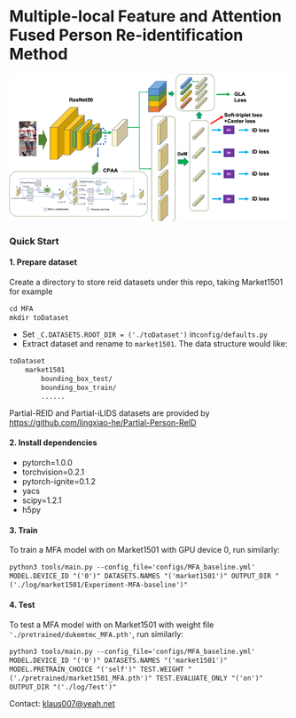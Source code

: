 # Multiple-local Feature and Attention Fused Person Re-identification Method


![img.png](img.png)

### Quick Start

#### 1. Prepare dataset 
Create a directory to store reid datasets under this repo, taking Market1501 for example
```
cd MFA
mkdir toDataset
```
- Set ```_C.DATASETS.ROOT_DIR = ('./toDataset')``` in```config/defaults.py```
- Extract dataset and rename to ```market1501```. The data structure would like:
```
toDataset
    market1501 
        bounding_box_test/
        bounding_box_train/
        ......
```

Partial-REID and Partial-iLIDS datasets are provided by https://github.com/lingxiao-he/Partial-Person-ReID

#### 2. Install dependencies

  - pytorch=1.0.0
  - torchvision=0.2.1
  - pytorch-ignite=0.1.2
  - yacs
  - scipy=1.2.1
  - h5py
  
#### 3. Train

To train a MFA model with on Market1501 with GPU device 0, run similarly:
```
python3 tools/main.py --config_file='configs/MFA_baseline.yml' MODEL.DEVICE_ID "('0')" DATASETS.NAMES "('market1501')" OUTPUT_DIR "('./log/market1501/Experiment-MFA-baseline')"
```

#### 4. Test

To test a MFA model with on Market1501 with weight file ```'./pretrained/dukemtmc_MFA.pth'```, run similarly:
```
python3 tools/main.py --config_file='configs/MFA_baseline.yml' MODEL.DEVICE_ID "('0')" DATASETS.NAMES "('market1501')"  MODEL.PRETRAIN_CHOICE "('self')" TEST.WEIGHT "('./pretrained/market1501_MFA.pth')" TEST.EVALUATE_ONLY "('on')" OUTPUT_DIR "('./log/Test')"
```



Contact: klaus007@yeah.net
